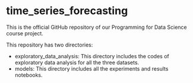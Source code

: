 # time_series_forecasting
This is the official GitHub repository of our Programming for Data Science course project.

This repository has two directories:
- exploratory_data_analysis: This directory includes the codes of exploratory data analysis for all the three datasets.
- models: This directory includes all the experiments and results notebooks.

